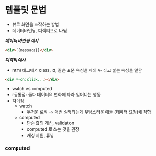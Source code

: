 # 템플릿 문법
- 뷰로 화면을 조작하는 방법
- 데이터바인딩, 디렉티브로 나뉨 

***데이터 바인딩 예시***
```html
<div>{{message}}</div>
```

***디렉티 예시***
- html 태그에서 class, id, 같은 표준 속성을 제외 v- 라고 붙는 속성을 말함
```html
<div v-on:click...></div>
```

- watch vs computed
- r공통점: 둘다 데이터의 변화에 따라 일어나는 행동
- 차이점
    - watch
        - 무거운 로직 -> 매번 실행되는게 부담스러운 애들 (데이터 요청)에 적합
    - computed
        - 단순 값의 계산, validation
        - computed 로 쓰는 것을 권장
        - 캐싱 지원, 튜닝
 ### computed
 